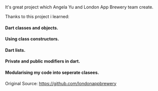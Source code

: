 It's great project which Angela Yu and London App Brewery team create.

Thanks to this project i learned:

#### Dart classes and objects.
#### Using class constructors.
#### Dart lists.
#### Private and public modifiers in dart.
#### Modularising my code into seperate clasees.

Original Source: https://github.com/londonappbrewery
